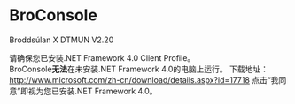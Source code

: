 # BroConsole
Broddsúlan X DTMUN
V2.20

请确保您已安装.NET Framework 4.0 Client Profile。  
BroConsole**无法**在未安装.NET Framework 4.0的电脑上运行。
下载地址：
http://www.microsoft.com/zh-cn/download/details.aspx?id=17718
点击“我同意”即视为您已安装.NET Framework 4.0。
